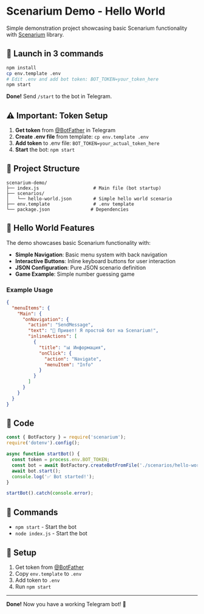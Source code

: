 # Scenarium Demo - Hello World

Simple demonstration project showcasing basic Scenarium functionality with [Scenarium](https://www.npmjs.com/package/scenarium) library.

## 🚀 Launch in 3 commands

```bash
npm install
cp env.template .env
# Edit .env and add bot token: BOT_TOKEN=your_token_here
npm start
```

**Done!** Send `/start` to the bot in Telegram.

## ⚠️ Important: Token Setup

1. **Get token** from [@BotFather](https://t.me/BotFather) in Telegram
2. **Create .env file** from template: `cp env.template .env`
3. **Add token** to .env file: `BOT_TOKEN=your_actual_token_here`
4. **Start** the bot: `npm start`

## 📁 Project Structure

```
scenarium-demo/
├── index.js                    # Main file (bot startup)
├── scenarios/
│   └── hello-world.json        # Simple hello world scenario
├── env.template                # .env template
└── package.json               # Dependencies
```

## 🎯 Hello World Features

The demo showcases basic Scenarium functionality with:

- **Simple Navigation**: Basic menu system with back navigation
- **Interactive Buttons**: Inline keyboard buttons for user interaction
- **JSON Configuration**: Pure JSON scenario definition
- **Game Example**: Simple number guessing game

### Example Usage

```json
{
  "menuItems": {
    "Main": {
      "onNavigation": {
        "action": "SendMessage",
        "text": "👋 Привет! Я простой бот на Scenarium!",
        "inlineActions": [
          {
            "title": "📊 Информация",
            "onClick": {
              "action": "Navigate",
              "menuItem": "Info"
            }
          }
        ]
      }
    }
  }
}
```

## 🎯 Code

```javascript
const { BotFactory } = require('scenarium');
require('dotenv').config();

async function startBot() {
  const token = process.env.BOT_TOKEN;
  const bot = await BotFactory.createBotFromFile('./scenarios/hello-world.json', token);
  await bot.start();
  console.log('✅ Bot started!');
}

startBot().catch(console.error);
```

## 🚀 Commands

- `npm start` - Start the bot
- `node index.js` - Start the bot

## 🔧 Setup

1. Get token from [@BotFather](https://t.me/BotFather)
2. Copy `env.template` to `.env`
3. Add token to `.env`
4. Run `npm start`

---

**Done!** Now you have a working Telegram bot! 🎉
